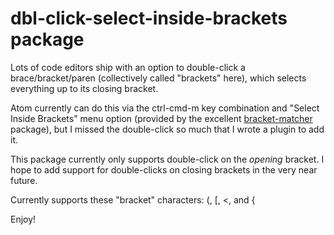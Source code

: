 # dbl-click-select-inside-brackets package

Lots of code editors ship with an option to double-click a brace/bracket/paren (collectively called "brackets" here), which selects everything up to its closing bracket.

Atom currently can do this via the ctrl-cmd-m key combination and "Select Inside Brackets" menu option (provided by the excellent [bracket-matcher](https://atom.io/packages/bracket-matcher) package), but I missed the double-click so much that I wrote a plugin to add it.

This package currently only supports double-click on the _opening_ bracket. I hope to add support for double-clicks on closing brackets in the very near future.

Currently supports these "bracket" characters: (, [, <, and { 

Enjoy!
